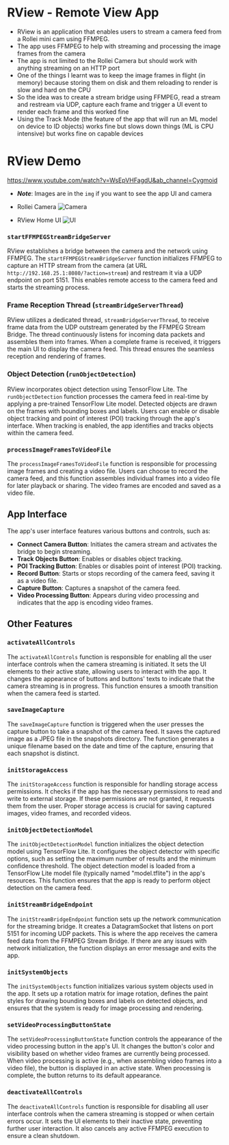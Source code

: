 # RView - Remote View App

- RView is an application that enables users to stream a camera feed from a Rollei mini cam using FFMPEG. 
- The app uses FFMPEG to help with streaming and processing the image frames from the camera
- The app is not limited to the Rollei Camera but should work with anything streaming on an HTTP port
- One of the things I learnt was to keep the image frames in flight (in memory) because storing them on disk and them reloading to render is slow and hard on the CPU
- So the idea was to create a stream bridge using FFMPEG, read a stream and restream via UDP, capture each frame and trigger a UI event to render each frame and this worked fine
- Using the Track Mode (the feature of the app that will run an ML model on device to ID objects) works fine but slows down things (ML is CPU intensive) but works fine on capable devices
 
# RView Demo
https://www.youtube.com/watch?v=WsEpVHFagdU&ab_channel=Cygmoid

- ***Note***: Images are in the `img` if you want to see the app UI and camera
- Rollei Camera
![Camera](img/1.jpg)

- RView Home UI
![UI](img/7.jpg)


### `startFFMPEGStreamBridgeServer`

RView establishes a bridge between the camera and the network using FFMPEG. The `startFFMPEGStreamBridgeServer` function initializes FFMPEG to capture an HTTP stream from the camera (at URL `http://192.168.25.1:8080/?action=stream`) and restream it via a UDP endpoint on port 5151. This enables remote access to the camera feed and starts the streaming process.

### Frame Reception Thread (`streamBridgeServerThread`)

RView utilizes a dedicated thread, `streamBridgeServerThread`, to receive frame data from the UDP outstream generated by the FFMPEG Stream Bridge. The thread continuously listens for incoming data packets and assembles them into frames. When a complete frame is received, it triggers the main UI to display the camera feed. This thread ensures the seamless reception and rendering of frames.

### Object Detection (`runObjectDetection`)

RView incorporates object detection using TensorFlow Lite. The `runObjectDetection` function processes the camera feed in real-time by applying a pre-trained TensorFlow Lite model. Detected objects are drawn on the frames with bounding boxes and labels. Users can enable or disable object tracking and point of interest (POI) tracking through the app's interface. When tracking is enabled, the app identifies and tracks objects within the camera feed.

### `processImageFramesToVideoFile`

The `processImageFramesToVideoFile` function is responsible for processing image frames and creating a video file. Users can choose to record the camera feed, and this function assembles individual frames into a video file for later playback or sharing. The video frames are encoded and saved as a video file.

## App Interface

The app's user interface features various buttons and controls, such as:
- **Connect Camera Button**: Initiates the camera stream and activates the bridge to begin streaming.
- **Track Objects Button**: Enables or disables object tracking.
- **POI Tracking Button**: Enables or disables point of interest (POI) tracking.
- **Record Button**: Starts or stops recording of the camera feed, saving it as a video file.
- **Capture Button**: Captures a snapshot of the camera feed.
- **Video Processing Button**: Appears during video processing and indicates that the app is encoding video frames.

## Other Features

### `activateAllControls`

The `activateAllControls` function is responsible for enabling all the user interface controls when the camera streaming is initiated. It sets the UI elements to their active state, allowing users to interact with the app. It changes the appearance of buttons and buttons' texts to indicate that the camera streaming is in progress. This function ensures a smooth transition when the camera feed is started.

### `saveImageCapture`

The `saveImageCapture` function is triggered when the user presses the capture button to take a snapshot of the camera feed. It saves the captured image as a JPEG file in the snapshots directory. The function generates a unique filename based on the date and time of the capture, ensuring that each snapshot is distinct.

### `initStorageAccess`

The `initStorageAccess` function is responsible for handling storage access permissions. It checks if the app has the necessary permissions to read and write to external storage. If these permissions are not granted, it requests them from the user. Proper storage access is crucial for saving captured images, video frames, and recorded videos.

### `initObjectDetectionModel`

The `initObjectDetectionModel` function initializes the object detection model using TensorFlow Lite. It configures the object detector with specific options, such as setting the maximum number of results and the minimum confidence threshold. The object detection model is loaded from a TensorFlow Lite model file (typically named "model.tflite") in the app's resources. This function ensures that the app is ready to perform object detection on the camera feed.

### `initStreamBridgeEndpoint`

The `initStreamBridgeEndpoint` function sets up the network communication for the streaming bridge. It creates a DatagramSocket that listens on port 5151 for incoming UDP packets. This is where the app receives the camera feed data from the FFMPEG Stream Bridge. If there are any issues with network initialization, the function displays an error message and exits the app.

### `initSystemObjects`

The `initSystemObjects` function initializes various system objects used in the app. It sets up a rotation matrix for image rotation, defines the paint styles for drawing bounding boxes and labels on detected objects, and ensures that the system is ready for image processing and rendering.

### `setVideoProcessingButtonState`

The `setVideoProcessingButtonState` function controls the appearance of the video processing button in the app's UI. It changes the button's color and visibility based on whether video frames are currently being processed. When video processing is active (e.g., when assembling video frames into a video file), the button is displayed in an active state. When processing is complete, the button returns to its default appearance.

### `deactivateAllControls`

The `deactivateAllControls` function is responsible for disabling all user interface controls when the camera streaming is stopped or when certain errors occur. It sets the UI elements to their inactive state, preventing further user interaction. It also cancels any active FFMPEG execution to ensure a clean shutdown.

